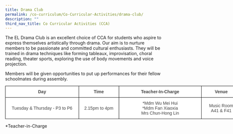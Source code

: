 ```yaml
---
title: Drama Club
permalink: /co-curriculum/Co-Curricular-Activities/drama-club/
description: ""
third_nav_title: Co Curricular Activities (CCA)
---
```


The EL Drama Club is an excellent choice of CCA for students who aspire to express themselves artistically through drama. Our aim is to nurture members to be passionate and committed cultural enthusiasts. They will be trained in drama techniques like forming tableaux, improvisation, choral reading, theater sports, exploring the use of body movements and voice projection.

Members will be given opportunities to put up performances for their fellow schoolmates during assembly.

<style type="text/css">
.tg  {border-collapse:collapse;border-spacing:0;margin:0px auto;}
.tg td{border-color:black;border-style:solid;border-width:1px;font-family:Arial, sans-serif;font-size:14px;
  overflow:hidden;padding:10px 5px;word-break:normal;}
.tg th{border-color:black;border-style:solid;border-width:1px;font-family:Arial, sans-serif;font-size:14px;
  font-weight:normal;overflow:hidden;padding:10px 5px;word-break:normal;}
.tg .tg-ncov{background-color:#FFF;color:#454545;text-align:center;vertical-align:middle}
.tg .tg-d8lx{background-color:#FFF;color:#444;font-weight:bold;text-align:center;vertical-align:middle}
.tg .tg-vfvg{background-color:#FFF;color:#444;text-align:center;vertical-align:middle}
</style>
<table class="tg" style="undefined;table-layout: fixed; width: 758px">
<colgroup>
<col style="width: 236px">
<col style="width: 129px">
<col style="width: 266px">
<col style="width: 127px">
</colgroup>
<tbody>
  <tr>
    <td class="tg-d8lx">Day </td>
    <td class="tg-d8lx">Time </td>
    <td class="tg-d8lx">Teacher-In-Charge</td>
    <td class="tg-d8lx">Venue</td>
  </tr>
  <tr>
    <td class="tg-vfvg"><br> Tuesday &amp; Thursday - P3 to P6<br><br></td>
    <td class="tg-vfvg"> 2.15pm to 4pm</td>
    <td class="tg-vfvg"> *Mdm Wu Mei Hui<br><span style="color:#444;background-color:initial">*Mdm Fan Xiaoxia</span><br><span style="background-color:initial">Mrs Chun-Hong Lin</span></td>
    <td class="tg-ncov">Music Room<br>A41 &amp; F41</td>
  </tr>
</tbody>
</table>

\*Teacher-in-Charge